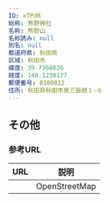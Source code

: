 ```yaml
---
ID: xTPdR
総称: 熊野神社
名称: 熊野山
名称読み: null
別名: null
都道府県: 秋田県
区域: 秋田市
緯度: 39.7366026
経度: 140.1238177
郵便番号: 0100812
住所: 秋田県秋田市泉三嶽根１−６
---
```


## その他

### 参考URL

| URL | 説明          |
| --- | ------------- |
|     | OpenStreetMap |
